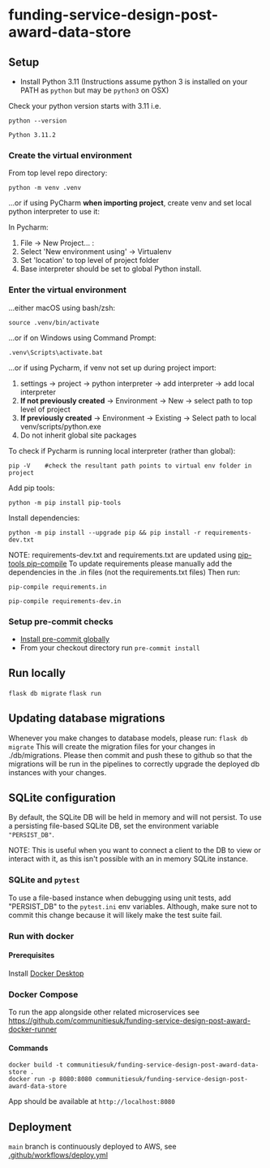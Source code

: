 # funding-service-design-post-award-data-store


## Setup
* Install Python 3.11
(Instructions assume python 3 is installed on your PATH as `python` but may be `python3` on OSX)

Check your python version starts with 3.11 i.e.
```
python --version

Python 3.11.2
```

### Create the virtual environment

From top level repo directory:

```
python -m venv .venv
```

...or if using PyCharm **when importing project**, create venv and set local python interpreter to use it:

In Pycharm:
1) File -> New Project... :
2) Select 'New environment using' -> Virtualenv
3) Set 'location' to top level of project folder
4) Base interpreter should be set to global Python install.


### Enter the virtual environment

...either macOS using bash/zsh:

    source .venv/bin/activate

...or if on Windows using Command Prompt:

    .venv\Scripts\activate.bat

...or if using Pycharm, if venv not set up during project import:

1) settings -> project -> python interpreter -> add interpreter -> add local interpreter
2) **If not previously created** -> Environment -> New -> select path to top level of project
3) **If previously created** -> Environment -> Existing -> Select path to local venv/scripts/python.exe
4) Do not inherit global site packages

To check if Pycharm is running local interpreter (rather than global):

    pip -V    #check the resultant path points to virtual env folder in project

Add pip tools:
```
python -m pip install pip-tools
```

Install dependencies:
```
python -m pip install --upgrade pip && pip install -r requirements-dev.txt
```
NOTE: requirements-dev.txt and requirements.txt are updated using [pip-tools pip-compile](https://github.com/jazzband/pip-tools)
To update requirements please manually add the dependencies in the .in files (not the requirements.txt files)
Then run:

    pip-compile requirements.in

    pip-compile requirements-dev.in

### Setup pre-commit checks

* [Install pre-commit globally](https://pre-commit.com/#installation)
* From your checkout directory run `pre-commit install`

## Run locally
`flask db migrate`
`flask run`

## Updating database migrations
Whenever you make changes to database models, please run:
`flask db migrate`
This will create the migration files for your changes in ./db/migrations. Please then commit and push these to github so that the migrations will be run in the pipelines to correctly upgrade the deployed db instances with your changes.

## SQLite configuration

By default, the SQLite DB will be held in memory and will not persist. To use a persisting file-based SQLite DB, set the
 environment variable `"PERSIST_DB"`.

NOTE: This is useful when you want to connect a client to the DB to view or interact with it, as this isn't possible
with an in memory SQLite instance.

### SQLite and `pytest`
To use a file-based instance when debugging using unit tests, add "PERSIST_DB" to the `pytest.ini` env variables.
Although, make sure not to commit this change because it will likely make the test suite fail.

### Run with docker
#### Prerequisites
Install [Docker Desktop](https://www.docker.com/products/docker-desktop/)

### Docker Compose
To run the app alongside other related microservices see https://github.com/communitiesuk/funding-service-design-post-award-docker-runner

#### Commands
```
docker build -t communitiesuk/funding-service-design-post-award-data-store .
docker run -p 8080:8080 communitiesuk/funding-service-design-post-award-data-store
```
App should be available at `http://localhost:8080`

## Deployment
`main` branch is continuously deployed to AWS, see [.github/workflows/deploy.yml](.github/workflows/deploy.yml)
